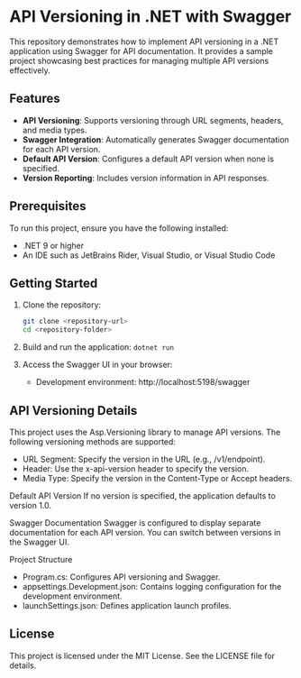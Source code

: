 # API Versioning in .NET with Swagger

This repository demonstrates how to implement API versioning in a .NET application using Swagger for API documentation. It provides a sample project showcasing best practices for managing multiple API versions effectively.

## Features

- **API Versioning**: Supports versioning through URL segments, headers, and media types.
- **Swagger Integration**: Automatically generates Swagger documentation for each API version.
- **Default API Version**: Configures a default API version when none is specified.
- **Version Reporting**: Includes version information in API responses.

## Prerequisites

To run this project, ensure you have the following installed:

- .NET 9 or higher
- An IDE such as JetBrains Rider, Visual Studio, or Visual Studio Code

## Getting Started

1. Clone the repository:
   ```bash
   git clone <repository-url>
   cd <repository-folder>
   ```
2. Build and run the application:
`dotnet run`

3. Access the Swagger UI in your browser:
   - Development environment: http://localhost:5198/swagger


## API Versioning Details
This project uses the Asp.Versioning library to manage API versions. The following versioning methods are supported:


- URL Segment: Specify the version in the URL (e.g., /v1/endpoint).
- Header: Use the x-api-version header to specify the version.
- Media Type: Specify the version in the Content-Type or Accept headers.

Default API Version
If no version is specified, the application defaults to version 1.0.


Swagger Documentation
Swagger is configured to display separate documentation for each API version. You can switch between versions in the Swagger UI.


Project Structure
- Program.cs: Configures API versioning and Swagger.
- appsettings.Development.json: Contains logging configuration for the development environment.
- launchSettings.json: Defines application launch profiles.

## License
This project is licensed under the MIT License. See the LICENSE file for details.